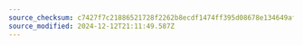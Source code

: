 ```yaml
---
source_checksum: c7427f7c21886521728f2262b8ecdf1474ff395d08678e134649af18ffd4db02
source_modified: 2024-12-12T21:11:49.587Z
---
```


